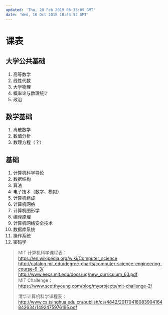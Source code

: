 ```yaml
---
updated: 'Thu, 28 Feb 2019 06:35:09 GMT'
date: 'Wed, 10 Oct 2018 10:44:52 GMT'
---
```


# 课表

## 大学公共基础

1.  高等数学
2.  线性代数
3.  大学物理
4.  概率论与数理统计
5.  政治

## 数学基础

1.  离散数学
2.  数值分析
3.  数理方程（？）

## 基础

1.  计算机科学导论
2.  数据结构
3.  算法
4.  电子技术（数字、模拟）
5.  计算机组成
6.  计算机网络
7.  计算机图形学
8.  编译原理
9.  计算机网络安全技术
10. 数据库系统
11. 操作系统
12. 密码学

> MIT 计算机科学课程表：\
> <https://en.wikipedia.org/wiki/Computer_science>\
> <http://catalog.mit.edu/degree-charts/computer-science-engineering-course-6-3/>\
> <http://www.eecs.mit.edu/docs/ug/new_curriculum_63.pdf>\
> MIT Challenge：\
> <https://www.scotthyoung.com/blog/myprojects/mit-challenge-2/>
>
> 清华计算机科学课程表：\
> <http://www.cs.tsinghua.edu.cn/publish/cs/4842/20170418083904164842634/1492475976195.pdf>
